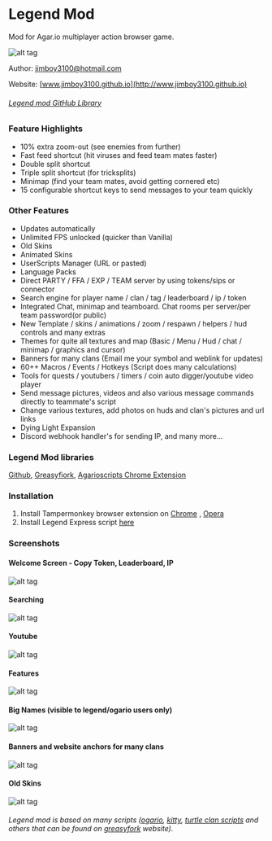 # Legend Mod

Mod for Agar.io multiplayer action browser game.

![alt tag](https://jimboy3100.github.io/banners/iconmod3.png)

Author: jimboy3100@hotmail.com

Website: [www.jimboy3100.github.io](http://www.jimboy3100.github.io)


###### [Legend mod GitHub Library](https://github.com/jimboy3100/jimboy3100.github.io)

### Feature Highlights

* 10% extra zoom-out (see enemies from further)
* Fast feed shortcut (hit viruses and feed team mates faster)
* Double split shortcut
* Triple split shortcut (for tricksplits)
* Minimap (find your team mates, avoid getting cornered etc)
* 15 configurable shortcut keys to send messages to your team quickly

### Other Features

* Updates automatically
* Unlimited FPS unlocked (quicker than Vanilla)
* Old Skins
* Animated Skins
* UserScripts Manager (URL or pasted)
* Language Packs
* Direct PARTY / FFA / EXP / TEAM server by using tokens/sips or connector
* Search engine for player name / clan / tag / leaderboard / ip / token
* Integrated Chat, minimap and teamboard. Chat rooms per server/per team password(or public)
* New Template / skins / animations / zoom / respawn / helpers / hud controls and many extras
* Themes for quite all textures and map (Basic / Menu / Hud / chat / minimap / graphics and cursor)
* Banners for many clans (Email me your symbol and weblink for updates)
* 60++ Macros / Events / Hotkeys (Script does many calculations)
* Tools for quests / youtubers / timers / coin auto digger/youtube video player
* Send message pictures, videos and also various message commands directly to teammate's script
* Change various textures, add photos on huds and clan's pictures and url links
* Dying Light Expansion
* Discord webhook handler's for sending IP, and many more...

### Legend Mod libraries
[Github](https://github.com/jimboy3100/jimboy3100.github.io/),
[Greasyfiork](https://greasyfork.org/en/users/128990-iamlegend),
[Agarioscripts Chrome Extension](https://chrome.google.com/webstore/detail/agarioscripts/mdplfilkfjaooppknpadacedpeggland)

### Installation 
1. Install Tampermonkey browser extension on [Chrome](https://chrome.google.com/webstore/detail/tampermonkey/dhdgffkkebhmkfjojejmpbldmpobfkfo) , [Opera](https://addons.opera.com/en/extensions/details/tampermonkey-beta)
2. Install Legend Express script [here](http://jimboy3100.github.io/LMexpress/LMexpress.user.js)  

### Screenshots

#### Welcome Screen - Copy Token, Leaderboard, IP

![alt tag](https://jimboy3100.github.io/banners/dyinglightback12.jpg)

#### Searching

![alt tag](https://jimboy3100.github.io/banners/legendmodsearch.jpg)

#### Youtube
![alt tag](https://jimboy3100.github.io/banners/legendmod1.jpg)

#### Features
![alt tag](https://jimboy3100.github.io/banners/dyinglightad6.jpg)

#### Big Names (visible to legend/ogario users only)
![alt tag](https://jimboy3100.github.io/banners/dyinglightback11.jpg)

#### Banners and website anchors for many clans
![alt tag](https://jimboy3100.github.io/banners/pic6.png)

#### Old Skins
![alt tag](https://jimboy3100.github.io/banners/dyinglightad4.jpg)

###### Legend mod is based on many scripts ([ogario](http://ogario.ovh/), [kitty](https://kittymod.github.io/), [turtle clan scripts](https://www.youtube.com/channel/UCQ-V2VrQawc8Xi6b_mH8Law) and others that can be found on [greasyfork](https://greasyfork.org/tr/scripts/by-site/agar.io) website).

